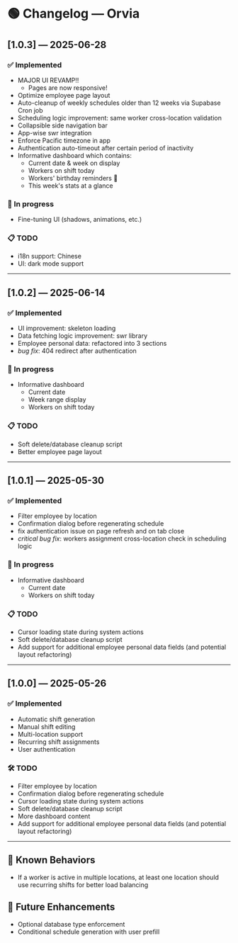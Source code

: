# 🟢 Changelog — Orvia

## [1.0.3] — 2025-06-28

### ✅ Implemented
- MAJOR UI REVAMP!!
    - Pages are now responsive!
- Optimize employee page layout
- Auto-cleanup of weekly schedules older than 12 weeks via Supabase Cron job
- Scheduling logic improvement: same worker cross-location validation
- Collapsible side navigation bar
- App-wise swr integration
- Enforce Pacific timezone in app
- Authentication auto-timeout after certain period of inactivity
- Informative dashboard which contains:
    - Current date & week on display
    - Workers on shift today
    - Workers' birthday reminders :tada:
    - This week's stats at a glance

### 🔧 In progress
- Fine-tuning UI (shadows, animations, etc.)

### 📋 TODO
- i18n support: Chinese
- UI: dark mode support


---

## [1.0.2] — 2025-06-14

### ✅ Implemented
- UI improvement: skeleton loading
- Data fetching logic improvement: swr library
- Employee personal data: refactored into 3 sections 
- *bug fix*: 404 redirect after authentication

### 🔧 In progress
- Informative dashboard
    - Current date
    - Week range display
    - Workers on shift today

### 📋 TODO
- Soft delete/database cleanup script
- Better employee page layout

---

## [1.0.1] — 2025-05-30

### ✅ Implemented
- Filter employee by location
- Confirmation dialog before regenerating schedule
- fix authentication issue on page refresh and on tab close
- *critical bug fix*: workers assignment cross-location check in scheduling logic

### 🔧 In progress
- Informative dashboard
    - Current date
    - Workers on shift today

### 📋 TODO
- Cursor loading state during system actions
- Soft delete/database cleanup script
- Add support for additional employee personal data fields (and potential layout refactoring)

---

## [1.0.0] — 2025-05-26

### ✅ Implemented
- Automatic shift generation
- Manual shift editing
- Multi-location support
- Recurring shift assignments
- User authentication

### 🛠️ TODO
- Filter employee by location
- Confirmation dialog before regenerating schedule
- Cursor loading state during system actions
- Soft delete/database cleanup script
- More dashboard content
- Add support for additional employee personal data fields (and potential layout refactoring)



---

## 🧩 Known Behaviors
- If a worker is active in multiple locations, at least one location should use recurring shifts for better load balancing

## 📍 Future Enhancements
- Optional database type enforcement
- Conditional schedule generation with user prefill